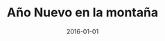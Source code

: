 ---
layout: post
categories: day-by-day
date: 2016-01-01
title: Año Nuevo en la montaña
image: /images/blog/thumbnails/2016-01-01-año-nuevo-en-la-montaña.jpg
fullimage: /images/blog/2016-01-01-año-nuevo-en-la-montaña.jpg
---